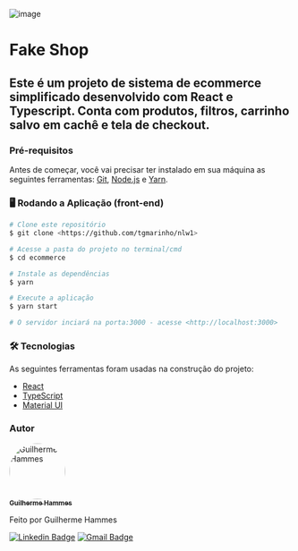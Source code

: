 ![image](https://user-images.githubusercontent.com/81267675/183313605-7edfb0c6-e611-4d5a-ab71-02971ef9276f.png)

# Fake Shop
## Este é um projeto de sistema de ecommerce simplificado desenvolvido com React e Typescript. Conta com produtos, filtros, carrinho salvo em cachê e tela de checkout.

### Pré-requisitos

Antes de começar, você vai precisar ter instalado em sua máquina as seguintes ferramentas:
[Git](https://git-scm.com), [Node.js](https://nodejs.org/en/) e [Yarn](https://yarnpkg.com/).

### 🖥 Rodando a Aplicação (front-end)

```bash
# Clone este repositório
$ git clone <https://github.com/tgmarinho/nlw1>

# Acesse a pasta do projeto no terminal/cmd
$ cd ecommerce

# Instale as dependências
$ yarn

# Execute a aplicação
$ yarn start

# O servidor inciará na porta:3000 - acesse <http://localhost:3000>
```

### 🛠 Tecnologias

As seguintes ferramentas foram usadas na construção do projeto:

- [React](https://pt-br.reactjs.org/)
- [TypeScript](https://www.typescriptlang.org/)
- [Material UI](https://mui.com/)


### Autor

<a href="https://guilhermehammes.com.br">
 <img style="border-radius: 50%;" src="https://avatars.githubusercontent.com/u/81267675?v=4" width="100px;" alt="Guilherme Hammes"/>
 <br />
 <sub><b>Guilherme Hammes</b></sub></a>


Feito por Guilherme Hammes

[![Linkedin Badge](https://img.shields.io/badge/-Guilherme-blue?style=flat-square&logo=Linkedin&logoColor=white&link=https://www.linkedin.com/in/guilherme-felipe-ferreira-hammes/)](https://www.linkedin.com/in/guilherme-felipe-ferreira-hammes/) 
[![Gmail Badge](https://img.shields.io/badge/-gffhammes@gmail.com-c14438?style=flat-square&logo=Gmail&logoColor=white&link=mailto:gffhammes@gmail.com)](mailto:gffhammes@gmail.com)
